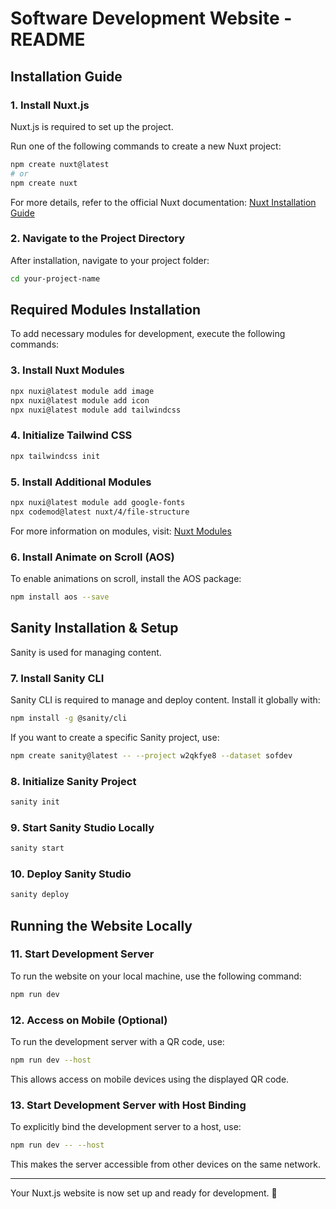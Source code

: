 # Software Development Website - README

## Installation Guide

### 1. Install Nuxt.js
Nuxt.js is required to set up the project.

Run one of the following commands to create a new Nuxt project:
```sh
npm create nuxt@latest
# or
npm create nuxt
```
For more details, refer to the official Nuxt documentation: [Nuxt Installation Guide](https://nuxt.com/docs/getting-started/installation)

### 2. Navigate to the Project Directory
After installation, navigate to your project folder:
```sh
cd your-project-name
```

## Required Modules Installation
To add necessary modules for development, execute the following commands:

### 3. Install Nuxt Modules
```sh
npx nuxi@latest module add image
npx nuxi@latest module add icon
npx nuxi@latest module add tailwindcss
```

### 4. Initialize Tailwind CSS
```sh
npx tailwindcss init
```

### 5. Install Additional Modules
```sh
npx nuxi@latest module add google-fonts
npx codemod@latest nuxt/4/file-structure
```
For more information on modules, visit: [Nuxt Modules](https://nuxt.com/modules)

### 6. Install Animate on Scroll (AOS)
To enable animations on scroll, install the AOS package:
```sh
npm install aos --save
```

## Sanity Installation & Setup
Sanity is used for managing content.

### 7. Install Sanity CLI
Sanity CLI is required to manage and deploy content. Install it globally with:
```sh
npm install -g @sanity/cli
```

If you want to create a specific Sanity project, use:
```sh
npm create sanity@latest -- --project w2qkfye8 --dataset sofdev
```

### 8. Initialize Sanity Project
```sh
sanity init
```

### 9. Start Sanity Studio Locally
```sh
sanity start
```

### 10. Deploy Sanity Studio
```sh
sanity deploy
```

## Running the Website Locally

### 11. Start Development Server
To run the website on your local machine, use the following command:
```sh
npm run dev
```

### 12. Access on Mobile (Optional)
To run the development server with a QR code, use:
```sh
npm run dev --host
```
This allows access on mobile devices using the displayed QR code.

### 13. Start Development Server with Host Binding
To explicitly bind the development server to a host, use:
```sh
npm run dev -- --host
```
This makes the server accessible from other devices on the same network.

---
Your Nuxt.js website is now set up and ready for development. 🚀

